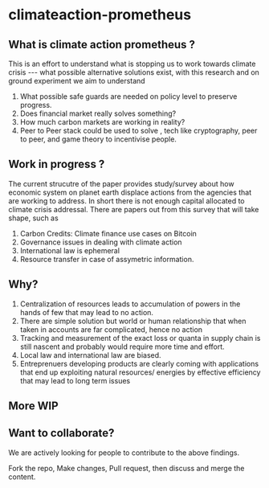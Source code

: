 # climateaction-prometheus

## What is climate action prometheus ?

This is an effort to understand what is stopping us to work towards climate crisis --- what possible alternative solutions exist, with this research and on ground experiment we aim to understand

1. What possible safe guards are needed on policy level to preserve progress.
2. Does financial market really solves something?
3. How much carbon markets are working in reality?
4. Peer to Peer stack could be used to solve , tech like cryptography, peer to peer, and game theory to incentivise people.

## Work in progress ?

The current strucutre of the paper provides study/survey about how economic system on planet earth displace 
actions from the agencies that are working to address. In short there is not enough capital allocated to climate 
crisis addressal. There are papers out from this survey that will take shape, such as 

1. Carbon Credits: Climate finance use cases on Bitcoin
2. Governance issues in dealing with climate action
3. International law is ephemeral
4. Resource transfer in case of assymetric information.

## Why?

1. Centralization of resources leads to accumulation of powers in the hands of few that may lead to no action.
2. There are simple solution but world or human relationship that when taken in accounts are far complicated, 
hence no action 
3. Tracking and measurement of the exact loss or quanta in supply chain is still nascent and probably would 
require more time and effort.
4. Local law and international law are biased.
5. Entreprenuers developing products are clearly coming with applications that end up exploiting natural 
resources/ energies by effective efficiency that may lead to long term issues


## More WIP



## Want to collaborate?

We are actively looking for people to contribute to the above findings.

Fork the repo, 
Make changes, 
Pull request, then discuss and merge the content.






